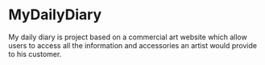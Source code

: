 # MyDailyDiary
My daily diary is project based on a commercial art website which allow users to access all the information and accessories an artist would provide to his customer. 
